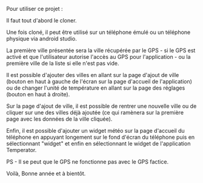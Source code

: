 Pour utiliser ce projet :



Il faut tout d'abord le cloner.

Une fois cloné, il peut être utilisé sur un téléphone émulé ou un téléphone physique via android studio.

La première ville présentée sera la ville récupérée par le GPS - si le GPS est activé et que l'utilisateur autorise l'accès au GPS pour l'application - ou la première ville de la liste si elle n'est pas vide.

Il est possible d'ajouter des villes en allant sur la page d'ajout de ville (bouton en haut à gauche de l'écran sur la page d'accueil de l'application) ou de changer l'unité de température en allant sur la page des réglages (bouton en haut à droite).

Sur la page d'ajout de ville, il est possible de rentrer une nouvelle ville ou de cliquer sur une des villes déjà ajoutée (ce qui ramènera sur la première page avec les données de la ville cliquée).

Enfin, il est possible d'ajouter un widget météo sur la page d'accueil du téléphone en appuyant longement sur le fond d'écran du téléphone puis en sélectionnant "widget" et enfin en sélectionnant le widget de l'application Temperator.

PS - Il se peut que le GPS ne fonctionne pas avec le GPS factice.



Voilà, Bonne année et à bientôt.

